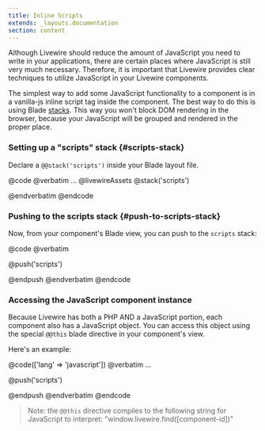 ```yaml
---
title: Inline Scripts
extends: _layouts.documentation
section: content
---
```


Although Livewire should reduce the amount of JavaScript you need to write in your applications, there are certain places where JavaScript is still very much necessary. Therefore, it is important that Livewire provides clear techniques to utilize JavaScript in your Livewire components.

The simplest way to add some JavaScript functionality to a component is in a vanilla-js inline script tag inside the component. The best way to do this is using Blade [stacks](https://laravel.com/docs/6.0/blade#stacks). This way you won't block DOM rendering in the browser, because your JavaScript will be grouped and rendered in the proper place.

### Setting up a "scripts" stack {#scripts-stack}

Declare a `@@stack('scripts')` inside your Blade layout file.

@code
@verbatim
...
    @livewireAssets
    @stack('scripts')
</head>
@endverbatim
@endcode

### Pushing to the scripts stack {#push-to-scripts-stack}

Now, from your component's Blade view, you can push to the `scripts` stack:

@code
@verbatim
<div>
    <!-- Your components HTML -->
</div>

@push('scripts')
<script type="text/javascript">
    // Your JS here.
</script>
@endpush
@endverbatim
@endcode

### Accessing the JavaScript component instance

Because Livewire has both a PHP AND a JavaScript portion, each component also has a JavaScript object. You can access this object using the special `@@this` blade directive in your component's view.

Here's an example:

@code(['lang' => 'javascript'])
@verbatim
...

@push('scripts')
<script type="text/javascript">
    // Get the value of the "count" property
    var someValue = @this.get('count')

    // Set the value of the "count" property
    @this.set('count', 5)

    // Call the increment component action
    @this.call('increment')

    // Run a callback when an event ("foo") is emitted from this component
    @this.on('foo', () => {})
</script>
@endpush
@endverbatim
@endcode

> Note: the `@@this` directive compiles to the following string for JavaScript to interpret: "window.livewire.find([component-id])"
